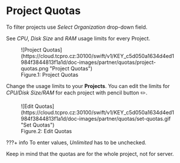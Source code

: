 
# **Project Quotas**

To filter projects use *Select Organization* drop-down field.

See *CPU*, *Disk Size* and *RAM* usage limits for every Project.

<figure markdown>
  ![Project Quotas](https://cloud.tcpro.cz:30100/swift/v1/KEY_c5d050a1634d4ed1984f3844813f1a1d/doc-images/partner/quotas/project-quotas.png "Project Quotas")
  <figcaption>Figure.1: Project Quotas</figcaption>
</figure>

Change the usage limits to your **Projects**. You can edit the limits for *CPU/Disk Size/RAM* for each project with pencil button :pencil2:.

<figure markdown>
  ![Edit Quotas](https://cloud.tcpro.cz:30100/swift/v1/KEY_c5d050a1634d4ed1984f3844813f1a1d/doc-images/partner/quotas/set-quotas.gif "Set Quotas")
  <figcaption>Figure.2: Edit Quotas</figcaption>
</figure>


???+ info
    To enter values, _Unlimited_ has to be unchecked.

Keep in mind that the quotas are for the whole project, not for server.
